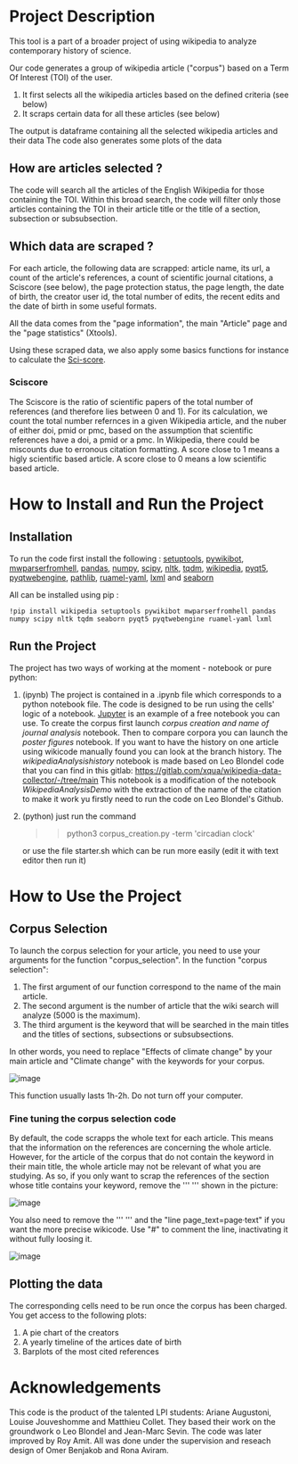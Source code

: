 # Project Description

This tool is a part of a broader project of using wikipedia to analyze contemporary history of science.

Our code generates a group of wikipedia article ("corpus") based on a Term Of Interest (TOI) of the user.

1. It first selects all the wikipedia articles based on the defined criteria (see below)
2. It scraps certain data for all these articles (see below)

The output is dataframe containing all the selected wikipedia articles and their data
The code also generates some plots of the data

## How are articles selected ?

The code will search all the articles of the English Wikipedia for those containing the TOI.
Within this broad search, the code will filter only those articles containing the TOI in their article title or the title of a section, subsection or subsubsection.

## Which data are scraped ?

For each article, the following data are scrapped: article name, its url, a count of the article's references, a count of scientific journal citations, a Sciscore (see below), the page protection status, the page length, the date of birth, the creator user id, the total number of edits, the recent edits and the date of birth in some useful formats.

All the data comes from the "page information", the main "Article" page and the "page statistics" (Xtools).

Using these scraped data, we also apply some basics functions for instance to calculate the [Sci-score](https://github.com/Augustoni/wiki-score/edit/main/README.md#sci-score-).

### Sciscore 
The Sciscore is the ratio of scientific papers of the total number of references (and therefore lies between 0 and 1). For its calculation, we count the total number refernces in a given Wikipedia article, and the nuber of either doi, pmid or pmc, based on the assumption that scientific references have a doi, a pmid or a pmc. In Wikipedia, there could be miscounts due to erronous citation formatting.
A score close to 1 means a higly scientific based article.
A score close to 0 means a low scientific based article.

# How to Install and Run the Project

## Installation
To run the code first install the following : [setuptools](https://pypi.org/project/setuptools/), [pywikibot](https://github.com/wikimedia/pywikibot#readme), [mwparserfromhell](https://mwparserfromhell.readthedocs.io/en/latest/), [pandas](https://pandas.pydata.org/), [numpy](https://numpy.org/install/), [scipy](https://scipy.org/install/), [nltk](https://www.nltk.org/install.html), [tqdm](https://tqdm.github.io/), [wikipedia](https://pypi.org/project/wikipedia/), [pyqt5](https://pypi.org/project/PyQt5/), [pyqtwebengine](https://pypi.org/project/PyQtWebEngine/), [pathlib](https://docs.python.org/3/library/pathlib.html), [ruamel-yaml](https://pypi.org/project/ruamel.yaml/), [lxml](https://lxml.de/installation.html) and [seaborn](https://seaborn.pydata.org/)

All can be installed using pip : 

```
!pip install wikipedia setuptools pywikibot mwparserfromhell pandas numpy scipy nltk tqdm seaborn pyqt5 pyqtwebengine ruamel-yaml lxml
```
## Run the Project

The project has two ways of working at the moment - notebook or pure python:

1. (ipynb) The project is contained in a .ipynb file which corresponds to a python notebook file. The code is designed to be run using the cells' logic of a notebook. [Jupyter](https://jupyter.org/) is an example of a free notebook you can use.
To create the corpus first launch *corpus creation and name of journal analysis* notebook. Then to compare corpora you can launch the *poster figures* notebook. 
If you want to have the history on one article using wikicode manually found you can look at the branch history.
The *wikipediaAnalysishistory* notebook is made based on Leo Blondel code that you can find in this gitlab: https://gitlab.com/xqua/wikipedia-data-collector/-/tree/main 
This notebook is a modification of the notebook *WikipediaAnalysisDemo* with the extraction of the name of the citation to make it work yu firstly need to run the code on Leo Blondel's Github.

2) (python) just run the command 
   >> python3 corpus_creation.py -term 'circadian clock' 

   or use the file starter.sh which can be run more easily (edit it with text editor then run it)
   
# How to Use the Project

## Corpus Selection 
To launch the corpus selection for your article, you need to use your arguments for the function "corpus_selection".
In the function "corpus selection":
1. The first argument of our function correspond to the name of the main article.
2. The second argument is the number of article that the wiki search will analyze (5000 is the maximum).
3. The third argument is the keyword that will be searched in the main titles and the titles of sections, subsections or subsubsections.

In other words, you need to replace "Effects of climate change" by your main article and "Climate change" with the keywords for your corpus.

![image](https://user-images.githubusercontent.com/60670025/167416548-4a2ee4f1-d15b-4ed6-b877-708876ffaa77.png)

This function usually lasts 1h-2h. Do not turn off your computer. 

### Fine tuning the corpus selection code
By default, the code scrapps the whole text for each article. This means that the information on the references are concerning the whole article. However, for the article of the corpus that do not contain the keyword in their main title, the whole article may not be relevant of what you are studying. As so, if you only want to scrap the references of the section whose title contains your keyword, remove the ''' ''' shown in the picture: 

![image](https://user-images.githubusercontent.com/60670025/167449184-7e5fcb83-3ba2-4abd-89cb-37e8101f1e49.png)

You also need to remove the ''' ''' and the "line page_text=page‧text" if you want the more precise wikicode. Use "#" to comment the line, inactivating it without fully loosing it.

![image](https://user-images.githubusercontent.com/60670025/167449226-4967675f-fa0f-42dd-b3cd-967846f0e017.png)

## Plotting the data
The corresponding cells need to be run once the corpus has been charged. You get access to the following plots:
1. A pie chart of the creators
2. A yearly timeline of the artices date of birth
3. Barplots of the most cited references

# Acknowledgements

This code is the product of the talented LPI students: Ariane Augustoni, Louise Jouveshomme and Matthieu Collet. They based their work on the groundwork o Leo Blondel and	Jean-Marc Sevin. The code was later improved by Roy Amit. All was done under the supervision and reseach design of Omer Benjakob and Rona Aviram. 
